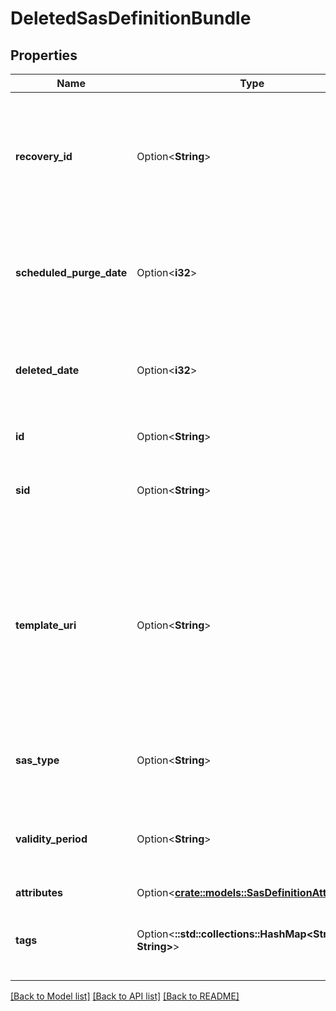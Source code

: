 # DeletedSasDefinitionBundle

## Properties

Name | Type | Description | Notes
------------ | ------------- | ------------- | -------------
**recovery_id** | Option<**String**> | The url of the recovery object, used to identify and recover the deleted SAS definition. | [optional]
**scheduled_purge_date** | Option<**i32**> | The time when the SAS definition is scheduled to be purged, in UTC | [optional][readonly]
**deleted_date** | Option<**i32**> | The time when the SAS definition was deleted, in UTC | [optional][readonly]
**id** | Option<**String**> | The SAS definition id. | [optional][readonly]
**sid** | Option<**String**> | Storage account SAS definition secret id. | [optional][readonly]
**template_uri** | Option<**String**> | The SAS definition token template signed with an arbitrary key.  Tokens created according to the SAS definition will have the same properties as the template. | [optional][readonly]
**sas_type** | Option<**String**> | The type of SAS token the SAS definition will create. | [optional][readonly]
**validity_period** | Option<**String**> | The validity period of SAS tokens created according to the SAS definition. | [optional][readonly]
**attributes** | Option<[**crate::models::SasDefinitionAttributes**](SasDefinitionAttributes.md)> |  | [optional]
**tags** | Option<**::std::collections::HashMap<String, String>**> | Application specific metadata in the form of key-value pairs | [optional][readonly]

[[Back to Model list]](../README.md#documentation-for-models) [[Back to API list]](../README.md#documentation-for-api-endpoints) [[Back to README]](../README.md)


